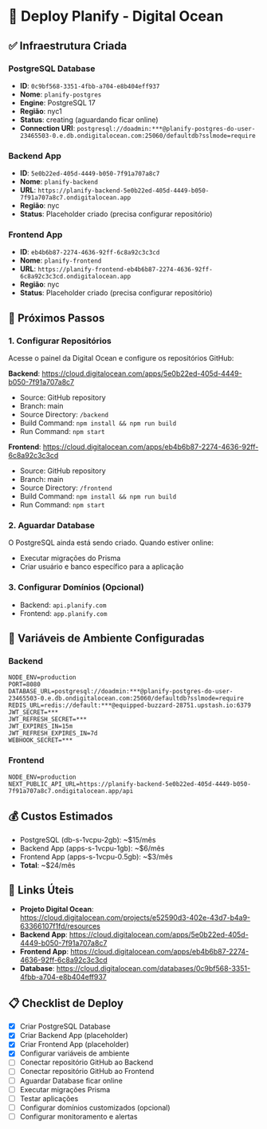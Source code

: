 # 🚀 Deploy Planify - Digital Ocean

## ✅ **Infraestrutura Criada**

### **PostgreSQL Database**
- **ID**: `0c9bf568-3351-4fbb-a704-e8b404eff937`
- **Nome**: `planify-postgres`
- **Engine**: PostgreSQL 17
- **Região**: nyc1
- **Status**: creating (aguardando ficar online)
- **Connection URI**: `postgresql://doadmin:***@planify-postgres-do-user-23465503-0.e.db.ondigitalocean.com:25060/defaultdb?sslmode=require`

### **Backend App**
- **ID**: `5e0b22ed-405d-4449-b050-7f91a707a8c7`
- **Nome**: `planify-backend`
- **URL**: `https://planify-backend-5e0b22ed-405d-4449-b050-7f91a707a8c7.ondigitalocean.app`
- **Região**: nyc
- **Status**: Placeholder criado (precisa configurar repositório)

### **Frontend App**
- **ID**: `eb4b6b87-2274-4636-92ff-6c8a92c3c3cd`
- **Nome**: `planify-frontend`
- **URL**: `https://planify-frontend-eb4b6b87-2274-4636-92ff-6c8a92c3c3cd.ondigitalocean.app`
- **Região**: nyc
- **Status**: Placeholder criado (precisa configurar repositório)

## 🔧 **Próximos Passos**

### **1. Configurar Repositórios**
Acesse o painel da Digital Ocean e configure os repositórios GitHub:

**Backend**: https://cloud.digitalocean.com/apps/5e0b22ed-405d-4449-b050-7f91a707a8c7
- Source: GitHub repository
- Branch: main
- Source Directory: `/backend`
- Build Command: `npm install && npm run build`
- Run Command: `npm start`

**Frontend**: https://cloud.digitalocean.com/apps/eb4b6b87-2274-4636-92ff-6c8a92c3c3cd
- Source: GitHub repository
- Branch: main
- Source Directory: `/frontend`
- Build Command: `npm install && npm run build`
- Run Command: `npm start`

### **2. Aguardar Database**
O PostgreSQL ainda está sendo criado. Quando estiver online:
- Executar migrações do Prisma
- Criar usuário e banco específico para a aplicação

### **3. Configurar Domínios (Opcional)**
- Backend: `api.planify.com`
- Frontend: `app.planify.com`

## 🔐 **Variáveis de Ambiente Configuradas**

### **Backend**
```env
NODE_ENV=production
PORT=8080
DATABASE_URL=postgresql://doadmin:***@planify-postgres-do-user-23465503-0.e.db.ondigitalocean.com:25060/defaultdb?sslmode=require
REDIS_URL=redis://default:***@equipped-buzzard-28751.upstash.io:6379
JWT_SECRET=***
JWT_REFRESH_SECRET=***
JWT_EXPIRES_IN=15m
JWT_REFRESH_EXPIRES_IN=7d
WEBHOOK_SECRET=***
```

### **Frontend**
```env
NODE_ENV=production
NEXT_PUBLIC_API_URL=https://planify-backend-5e0b22ed-405d-4449-b050-7f91a707a8c7.ondigitalocean.app/api
```

## 💰 **Custos Estimados**
- PostgreSQL (db-s-1vcpu-2gb): ~$15/mês
- Backend App (apps-s-1vcpu-1gb): ~$6/mês
- Frontend App (apps-s-1vcpu-0.5gb): ~$3/mês
- **Total**: ~$24/mês

## 🔗 **Links Úteis**
- **Projeto Digital Ocean**: https://cloud.digitalocean.com/projects/e52590d3-402e-43d7-b4a9-63366107f1fd/resources
- **Backend App**: https://cloud.digitalocean.com/apps/5e0b22ed-405d-4449-b050-7f91a707a8c7
- **Frontend App**: https://cloud.digitalocean.com/apps/eb4b6b87-2274-4636-92ff-6c8a92c3c3cd
- **Database**: https://cloud.digitalocean.com/databases/0c9bf568-3351-4fbb-a704-e8b404eff937

## 📋 **Checklist de Deploy**
- [x] Criar PostgreSQL Database
- [x] Criar Backend App (placeholder)
- [x] Criar Frontend App (placeholder)
- [x] Configurar variáveis de ambiente
- [ ] Conectar repositório GitHub ao Backend
- [ ] Conectar repositório GitHub ao Frontend
- [ ] Aguardar Database ficar online
- [ ] Executar migrações Prisma
- [ ] Testar aplicações
- [ ] Configurar domínios customizados (opcional)
- [ ] Configurar monitoramento e alertas
